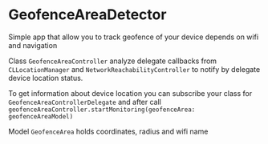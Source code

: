 # GeofenceAreaDetector
Simple app that allow you to track geofence of your device depends on wifi and navigation

Class `GeofenceAreaController` analyze delegate callbacks from `CLLocationManager` and `NetworkReachabilityController` to notify by delegate device location status.

To get information about device location you can subscribe your class for `GeofenceAreaControllerDelegate` and after call 
`geofenceAreaController.startMonitoring(geofenceArea: geofenceAreaModel)`

Model `GeofenceArea` holds coordinates, radius and wifi name

